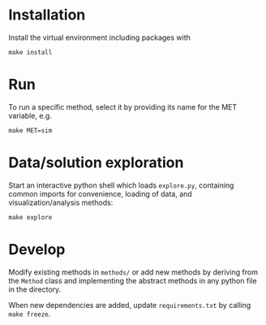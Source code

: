 # Installation

Install the virtual environment including packages with

```
make install
```

# Run

To run a specific method, select it by providing its name for the MET variable,
e.g.

```
make MET=sim
```

# Data/solution exploration

Start an interactive python shell which loads `explore.py`, containing common
imports for convenience, loading of data, and visualization/analysis methods:

```
make explore
```

# Develop

Modify existing methods in `methods/` or add new methods by deriving from the
`Method` class and implementing the abstract methods in any python file in the
directory.

When new dependencies are added, update `requirements.txt` by calling
`make freeze`.

